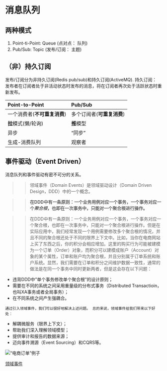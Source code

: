 # 消息队列

## 两种模式

1. Point-ti-Point: Queue (点对点： 队列)
2. Pub/Sub: Topic (发布/订阅： 主题)

## （非）持久订阅

发布/订阅分为非持久订阅(Redis pub/sub)和持久订阅(ActiveMQ). 持久订阅：
发布者在订阅者处于非活动状态时发布的消息，将在订阅者再次处于活跃状态时重新发布。

| Point-to-Point           | Pub/Sub                |
|:-------------------------|:-----------------------|
| 一个消费者(**不可重复消费**) | 多个订阅者(**可重复消费**) |
| **拉**模式(懒/轮询)        | **推**模型              |
| 异步                      | “同步”                  |
| 生成-消费队列              | 观察者                  |


## 事件驱动（Event Driven）

消息队列和事件驱动有密不可分的关系。

>> 领域事件（Domain Events）是领域驱动设计（Domain Driven Design，DDD）中的一个概念。

>> **在DDD中有一条原则：一个业务用例对应一个事务，一个事务对应一个*聚合根*，也即在一次事务中，只能对一个聚合根进行操作。**

>> 在DDD中有一条原则：一个业务用例对应一个事务，一个事务对应一个聚合根，也即在一次事务中，只能对一个聚合根进行操作。但是在实际应用中，我们经常发现一个用例需要修改多个聚合根的情况，并且不同的聚合根还处于不同的限界上下文中。比如，当你在电商网站上买了东西之后，你的积分会相应增加。这里的购买行为可能被建模为一个订单（Order）对象，而积分可以建模成账户（Account）对象的某个属性，订单和账户均为聚合根，并且分别属于订单系统和账户系统。显然，我们需要在订单和积分之间维护数据一致性，通常的做法是在同一个事务中同时更新两者，但是这会存在以下问题：
   
   - 违背DDD中”单个事务修改单个聚合根”的设计原则；
   - 需要在不同的系统之间采用重量级的分布式事务（Distributed Transactioin，也叫XA事务或者全局事务）；
   - 在不同系统之间产生强耦合。
   
    通过引入领域事件，我们可以很好地解决上述问题。 总的来说，领域事件给我们带来以下好处：
   
   - 解耦微服务（限界上下文）；
   - 帮助我们深入理解领域模型；
   - 提供审计和报告的数据来源；
   - 迈向事件溯源（Event Sourcing）和CQRS等。
   
![“电商订单”例子](http://insights.thoughtworkers.org/wp-content/uploads/2017/04/5-OrderPlacedEvent.png)

[领域事件](http://insights.thoughtworkers.org/use-domain-events-in-microservices/)

